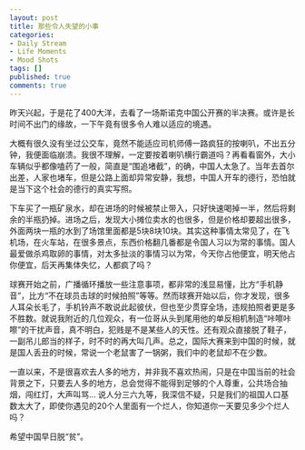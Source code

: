 ```yaml
---
layout: post
title: 那些令人失望的小事
categories:
- Daily Stream
- Life Moments
- Mood Shots
tags: []
published: true
comments: true
---
```

<p>昨天兴起，于是花了400大洋，去看了一场斯诺克中国公开赛的半决赛。或许是长时间不出门的缘故，一下午竟有很多令人难以适应的境遇。</p>

<p>大概有很久没有坐过公交车，竟然不能适应司机师傅一路疯狂的按喇叭，不出五分钟，我便面临崩溃。我很不理解，一定要按着喇叭横行霸道吗？再看看窗外，大小车辆似乎都像嗑药了一般，简直是“围追堵截”，的确，中国人太急了。当年去首尔出差，人家也堵车，但是公路上面却异常安静，我想，中国人开车的德行，恐怕就是当下这个社会的德行的真实写照。</p>

<p>下车买了一瓶矿泉水，却在进场的时候被禁止带入，只好快速喝掉一半，然后将剩余的半瓶扔掉。进场之后，发现大小摊位卖水的也很多，但是价格却要超出很多，外面两块一瓶的水到了场馆里面都是5块8块10块。其实这种事情太常见了，在飞机场，在火车站，在很多景点，东西价格翻几番都是令国人习以为常的事情。国人最爱做杀鸡取卵的事情，对太多扯淡的事情习以为常，今天你占他便宜，明天他占你便宜，后天再集体失忆，人都疯了吗？</p>

<p>球赛开始之前，广播循环播放一些注意事项，都非常的浅显易懂，比方“手机静音”，比方“不在球员击球的时候拍照”等等。然而球赛开始以后，你才发现，很多人耳朵长毛了，手机铃声不敢说此起彼伏，但也至少贯穿全场，违规拍照者更是多不胜数。就说我附近的几位观众，有一位哥从头到尾用他的单反相机制造“咔嚓咔嚓”的干扰声音，真不明白，犯贱是不是某些人的天性。还有观众直接脱了鞋子，一副吊儿郎当的样子，时不时的再大叫几声。总之，国际大赛来到中国的时候，就是国人丢丑的时候，常说一个老鼠害了一锅粥，我们中的老鼠却不在少数。</p>

<p>一直以来，不是很喜欢去人多的地方，并非我不喜欢热闹，只是在中国当前的社会背景之下，只要去人多的地方，总会觉得不能得到足够的个人尊重，公共场合抽烟，闯红灯，大声叫骂... 说人分三六九等，我深信不疑，只是我们的祖国人口基数太大了，即使你遇见的20个人里面有一个烂人，你知道你一天要见多少个烂人吗？</p>

<p>希望中国早日脱“贫”。</p>

<p></p>
